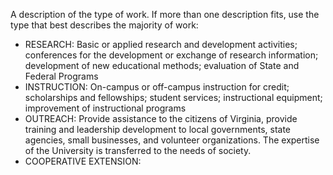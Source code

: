 A description of the type of work.  If more than one description fits, use the type that best describes the majority of work:

- RESEARCH: Basic or applied research and development activities; conferences for the development or exchange of research information; development of new educational methods; evaluation of State and Federal Programs
- INSTRUCTION: On-campus or off-campus instruction for credit; scholarships and fellowships; student services; instructional equipment; improvement of instructional programs
- OUTREACH: Provide assistance to the citizens of Virginia, provide training and leadership development to local governments, state agencies, small businesses, and volunteer organizations.  The expertise of the University is transferred to the needs of society.
- COOPERATIVE EXTENSION:  

